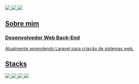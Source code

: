 <a href = "https://www.youtube.com/channel/UCIQr9bFe6j6ZnPnfj3vkT7Q" rel="nofollow">
   <img src="https://img.shields.io/badge/On1Code-%23FF0000.svg?style=for-the-badge&logo=YouTube&logoColor=white">
 <a href = "https://www.linkedin.com/in/gabrielhenrique/" rel="nofollow">
   <img src="https://img.shields.io/badge/Gabriel Henrique-%230077B5.svg?style=for-the-badge&logo=linkedin&logoColor=white">
 <a href = "https://www.instagram.com/on1code/" rel="nofollow">
   <img src="https://img.shields.io/badge/On1Code-%23E4405F.svg?style=for-the-badge&logo=Instagram&logoColor=white">

## Sobre mim
   <h3>Desenvolvedor Web Back-End</h3>
   <p>Atualmente aprendendo Laravel para criação de sistemas web.</p>
    
## Stacks

<img src = "https://img.shields.io/badge/javascript-%23323330.svg?style=for-the-badge&logo=javascript&logoColor=%23F7DF1E"> <img src = "https://img.shields.io/badge/react-%23323330.svg?style=for-the-badge&logo=react">  <img src="https://img.shields.io/badge/LARAVEL-%23323330.svg?style=for-the-badge&logo=laravel"> <img src="https://img.shields.io/badge/PHP-%23323330.svg?style=for-the-badge&logo=php">
